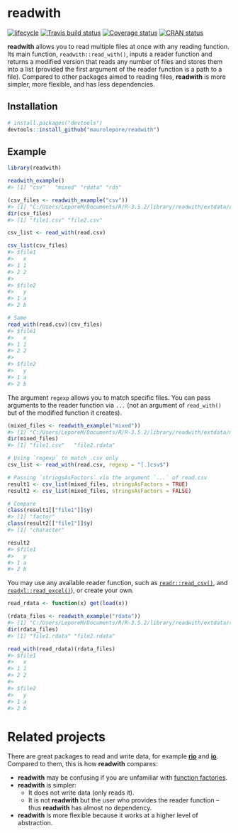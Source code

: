 
<!-- README.md is generated from README.Rmd. Please edit that file -->

# readwith

[![lifecycle](https://img.shields.io/badge/lifecycle-experimental-orange.svg)](https://www.tidyverse.org/lifecycle/#experimental)
[![Travis build
status](https://travis-ci.org/maurolepore/readwith.svg?branch=master)](https://travis-ci.org/maurolepore/readwith)
[![Coverage
status](https://coveralls.io/repos/github/maurolepore/readwith/badge.svg)](https://coveralls.io/r/maurolepore/readwith?branch=master)
[![CRAN
status](https://www.r-pkg.org/badges/version/readwith)](https://cran.r-project.org/package=readwith)

**readwith** allows you to read multiple files at once with any reading
function. Its main function, `readwith::read_with()`, inputs a reader
function and returns a modified version that reads any number of files
and stores them into a list (provided the first argument of the reader
function is a path to a file). Compared to other packages aimed to
reading files, **readwith** is more simpler, more flexible, and has less
dependencies.

## Installation

``` r
# install.packages("devtools")
devtools::install_github("maurolepore/readwith")
```

## Example

``` r
library(readwith)

readwith_example()
#> [1] "csv"   "mixed" "rdata" "rds"

(csv_files <- readwith_example("csv"))
#> [1] "C:/Users/LeporeM/Documents/R/R-3.5.2/library/readwith/extdata/csv"
dir(csv_files)
#> [1] "file1.csv" "file2.csv"

csv_list <- read_with(read.csv)

csv_list(csv_files)
#> $file1
#>   x
#> 1 1
#> 2 2
#> 
#> $file2
#>   y
#> 1 a
#> 2 b

# Same
read_with(read.csv)(csv_files)
#> $file1
#>   x
#> 1 1
#> 2 2
#> 
#> $file2
#>   y
#> 1 a
#> 2 b
```

The argument `regexp` allows you to match specific files. You can pass
arguments to the reader function via `...` (not an argument of
`read_with()` but of the modified function it creates).

``` r
(mixed_files <- readwith_example("mixed"))
#> [1] "C:/Users/LeporeM/Documents/R/R-3.5.2/library/readwith/extdata/mixed"
dir(mixed_files)
#> [1] "file1.csv"   "file2.rdata"

# Using `regexp` to match .csv only
csv_list <- read_with(read.csv, regexp = "[.]csv$")

# Passing `stringsAsFactors` via the argument `...` of read.csv
result1 <- csv_list(mixed_files, stringsAsFactors = TRUE)
result2 <- csv_list(mixed_files, stringsAsFactors = FALSE)

# Compare
class(result1[["file1"]]$y)
#> [1] "factor"
class(result2[["file1"]]$y)
#> [1] "character"

result2
#> $file1
#>   y
#> 1 a
#> 2 b
```

You may use any available reader function, such as
[`readr::read_csv()`](https://CRAN.R-project.org/package=readr), and
[`readxl::read_excel()`](https://CRAN.R-project.org/package=readxl)), or
create your own.

``` r
read_rdata <- function(x) get(load(x))

(rdata_files <- readwith_example("rdata"))
#> [1] "C:/Users/LeporeM/Documents/R/R-3.5.2/library/readwith/extdata/rdata"
dir(rdata_files)
#> [1] "file1.rdata" "file2.rdata"

read_with(read_rdata)(rdata_files)
#> $file1
#>   x
#> 1 1
#> 2 2
#> 
#> $file2
#>   y
#> 1 a
#> 2 b
```

# Related projects

There are great packages to read and write data, for example
[**rio**](https://CRAN.R-project.org/package=rio) and
[**io**](https://CRAN.R-project.org/package=io). Compared to them, this
is how **readwith** compares:

  - **readwith** may be confusing if you are unfamiliar with [function
    factories](https://adv-r.hadley.nz/function-factories.html).
  - **readwith** is simpler:
      - It does not write data (only reads it).
      - It is not **readwith** but the user who provides the reader
        function – thus **readwith** has almost no dependency.
  - **readwith** is more flexible because it works at a higher level of
    abstraction.

